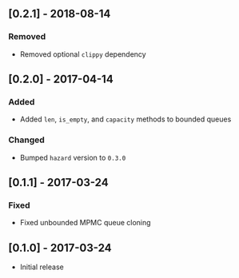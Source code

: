 ## [0.2.1] - 2018-08-14

### Removed
- Removed optional `clippy` dependency

## [0.2.0] - 2017-04-14

### Added
- Added `len`, `is_empty`, and `capacity` methods to bounded queues

### Changed
- Bumped `hazard` version to `0.3.0`

## [0.1.1] - 2017-03-24

### Fixed
- Fixed unbounded MPMC queue cloning

## [0.1.0] - 2017-03-24
- Initial release

